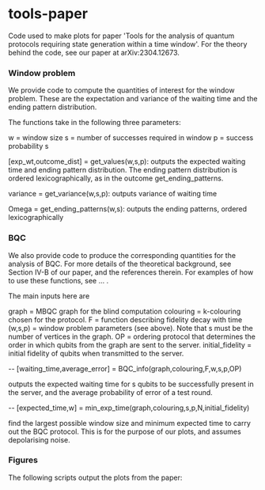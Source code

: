 # tools-paper
Code used to make plots for paper 'Tools for the analysis of quantum protocols requiring state generation within a time window'. For the theory behind the code, see our paper at arXiv:2304.12673.

### Window problem
We provide code to compute the quantities of interest for the 
window problem. These are the expectation and variance of the waiting time and the ending pattern distribution.

The functions take in the following three parameters:

w = window size 
s = number of successes required in window
p = success probability s

[exp_wt,outcome_dist] = get_values(w,s,p): outputs the expected waiting time and ending pattern distribution. 
The ending pattern distribution is ordered lexicographically,
as in the outcome get_ending_patterns.

variance = get_variance(w,s,p): outputs variance of waiting time 

Omega = get_ending_patterns(w,s): outputs the ending patterns, ordered lexicographically

### BQC
We also provide code to produce the corresponding quantities for the analysis of BQC. For more details of the theoretical background, see Section IV-B of our paper, and the references therein. For examples of how to use these functions, see ... .

The main inputs here are

graph = MBQC graph for the blind computation
colouring = k-colouring chosen for the protocol.
F = function describing fidelity decay with time
(w,s,p)  = window problem parameters (see above). Note that s must be the number of vertices in the graph.
OP = ordering protocol that determines the order in which qubits from the graph are sent to the server.
initial_fidelity = initial fidelity of qubits when transmitted to the server.

-- [waiting_time,average_error] = BQC_info(graph,colouring,F,w,s,p,OP)

outputs the expected waiting time for s qubits to be successfully present in the server, and the average 
probability of error of a test round. 

-- [expected_time,w] = min_exp_time(graph,colouring,s,p,N,initial_fidelity)

find the largest possible window size and minimum expected time to carry 
out the BQC protocol. This is for the purpose of our plots, and assumes 
depolarising noise.




### Figures
The following scripts output the plots from the paper:
